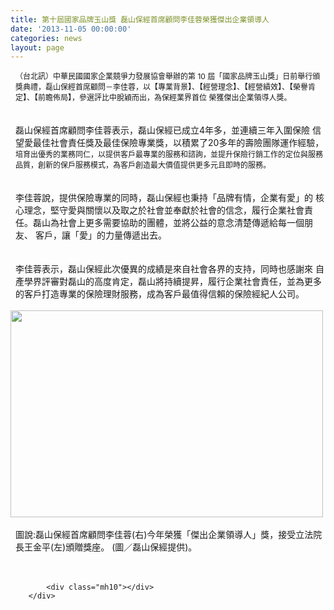 ```yaml
---
title: 第十屆國家品牌玉山獎 磊山保經首席顧問李佳蓉榮獲傑出企業領導人
date: '2013-11-05 00:00:00'
categories: news
layout: page
---
```


<div class="text">
			<div>
	<div style="margin-left:6.0pt;">
		<span style="font-size: 9pt;">（台北訊）中華民國國家企業競爭力發展協會舉辦的第 10 屆「國家品牌玉山獎」日前舉行頒獎典禮，磊山保經首席顧問－李佳蓉，以【專業背景】、【經營理念】、</span><span style="font-size: 9pt;">【經營績效】、【榮譽肯定】、【前瞻佈局】，參選評比中脫穎而出，為保經業界首位 榮獲傑出企業領導人獎。</span></div>
	<div>
		&nbsp;</div>
	<div>
		&nbsp;</div>
	<div style="margin-left:6.0pt;">
		磊山保經首席顧問李佳蓉表示，磊山保經已成立4年多，並連續三年入圍保險 信望愛最佳社會責任獎及最佳保險專業獎，以積累了20多年的壽險團隊運作經驗，<span style="font-size: 9pt;">培育出優秀的業務同仁，以提供客戶最專業的服務和諮詢，並提升保險行銷工作的定</span><span style="font-size: 9pt;">位與服務品質，創新的保戶服務模式，為客戶創造最大價值提供更多元且即時的服務。</span></div>
	<div>
		&nbsp;</div>
	<div>
		&nbsp;</div>
	<div style="margin-left:6.0pt;">
		李佳蓉說，提供保險專業的同時，磊山保經也秉持「品牌有情，企業有愛」的 核心理念，堅守愛與關懷以及取之於社會並奉獻於社會的信念，履行企業社會責任。磊山為社會上更多需要協助的團體，並將公益的意念清楚傳遞給每一個朋友、 客戶，讓「愛」的力量傳遞出去。</div>
	<div>
		&nbsp;</div>
	<div>
		&nbsp;</div>
	<div style="margin-left:6.0pt;">
		李佳蓉表示，磊山保經此次優異的成績是來自社會各界的支持，同時也感謝來 自產學界評審對磊山的高度肯定，磊山將持續提昇，履行企業社會責任，並為更多 的客戶打造專業的保險理財服務，成為客戶最值得信賴的保險經紀人公司。</div>
	<div>
		&nbsp;</div>
</div>
<div>
	<img alt="" src="http://www.leishan.com.tw/UserFiles/images/%E7%A3%8A%E5%B1%B1%E6%96%B0%E8%81%9E/%E7%A3%8A%E5%B1%B1%E6%96%B0%E8%81%9E%E5%B0%8F%E5%9C%96/1382176_581934008532948_230507872_n.jpg" style="width: 500px; height: 331px;"></div>
<div>
	&nbsp;</div>
<div>
	<div style="margin-left:6.0pt;">
		圖說:磊山保經首席顧問李佳蓉(右)今年榮獲「傑出企業領導人」獎，接受立法院</div>
	<div style="margin-left:6.0pt;">
		長王金平(左)頒贈獎座。 (圖／磊山保經提供)。</div>
	<div>
		&nbsp;</div>
</div>
<div>
	&nbsp;</div>

			<div class="mh10"></div>
		</div>